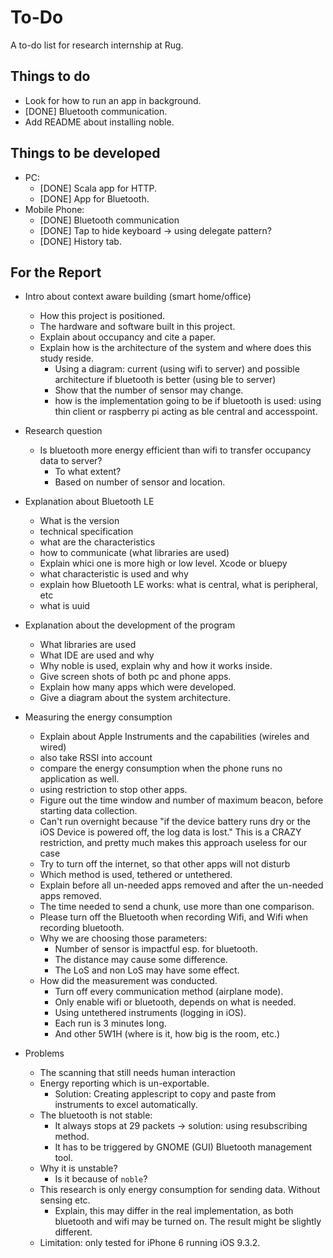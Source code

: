 To-Do
=====
A to-do list for research internship at Rug.

Things to do
------------
- Look for how to run an app in background.
- [DONE] Bluetooth communication.
- Add README about installing noble.

Things to be developed
----------------------
- PC:
	- [DONE] Scala app for HTTP.
	- [DONE] App for Bluetooth.
- Mobile Phone:
	- [DONE] Bluetooth communication
	- [DONE] Tap to hide keyboard -> using delegate pattern?
	- [DONE] History tab.
	
For the Report
--------------
- Intro about context aware building (smart home/office)
	- How this project is positioned.
	- The hardware and software built in this project.
	- Explain about occupancy and cite a paper.
	- Explain how is the architecture of the system and where does this study reside.
		- Using a diagram: current (using wifi to server) and possible architecture if bluetooth is better (using ble to server)
		- Show that the number of sensor may change.
		- how is the implementation going to be if bluetooth is used: using thin client or raspberry pi acting as ble central and accesspoint.

- Research question
	- Is bluetooth more energy efficient than wifi to transfer occupancy data to server?
		- To what extent?
		- Based on number of sensor and location.
	
- Explanation about Bluetooth LE
	- What is the version
	- technical specification
	- what are the characteristics
	- how to communicate (what libraries are used)
	- Explain whici one is more high or low level. Xcode or bluepy
	- what characteristic is used and why
	- explain how Bluetooth LE works: what is central, what is peripheral, etc
	- what is uuid
	
- Explanation about the development of the program
	- What libraries are used
	- What IDE are used and why
	- Why noble is used, explain why and how it works inside.
	- Give screen shots of both pc and phone apps.
	- Explain how many apps which were developed.
	- Give a diagram about the system architecture.
	
- Measuring the energy consumption
	- Explain about Apple Instruments and the capabilities (wireles and wired)
	- also take RSSI into account
	- compare the energy consumption when the phone runs no application as well.
	- using restriction to stop other apps.
	- Figure out the time window and number of maximum beacon, before starting data collection.
	- Can't run overnight because "if the device battery runs dry or the iOS Device is powered off, the log data is lost." This is a CRAZY restriction, and pretty much makes this approach useless for our case 
	- Try to turn off the internet, so that other apps will not disturb
	- Which method is used, tethered or untethered.
	- Explain before all un-needed apps removed and after the un-needed apps removed.
	- The time needed to send a chunk, use more than one comparison.
	- Please turn off the Bluetooth when recording Wifi, and Wifi when recording bluetooth.
	- Why we are choosing those parameters:
		- Number of sensor is impactful esp. for bluetooth.
		- The distance may cause some difference.
		- The LoS and non LoS may have some effect.
	- How did the measurement was conducted.
		- Turn off every communication method (airplane mode).
		- Only enable wifi or bluetooth, depends on what is needed.
		- Using untethered instruments (logging in iOS).
		- Each run is 3 minutes long.
		- And other 5W1H (where is it, how big is the room, etc.)
	
- Problems
	- The scanning that still needs human interaction
	- Energy reporting which is un-exportable.	
		- Solution: Creating applescript to copy and paste from instruments to excel automatically.
	- The bluetooth is not stable:
		- It always stops at 29 packets -> solution: using resubscribing method.
		- It has to be triggered by GNOME (GUI) Bluetooth management tool.
	- Why it is unstable?
		- Is it because of `noble`?
	- This research is only energy consumption for sending data. Without sensing etc.
		- Explain, this may differ in the real implementation, as both bluetooth and wifi may be turned on. The result might be slightly different.
	- Limitation: only tested for iPhone 6 running iOS 9.3.2.